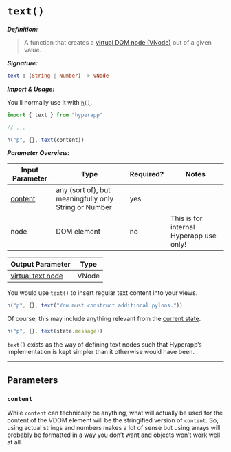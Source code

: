 # `text()`

**_Definition:_**

> A function that creates a [virtual DOM node (VNode)](../architecture/views.md#virtual-dom) out of a given value.

**_Signature:_**

```elm
text : (String | Number) -> VNode
```

**_Import & Usage:_**

You’ll normally use it with [`h()`](./h.md).

```js
import { text } from "hyperapp"

// ...

h("p", {}, text(content))
```

**_Parameter Overview:_**

| Input Parameter     | Type                                                  | Required? | Notes                                   |
| ------------------- | ----------------------------------------------------- | --------- | --------------------------------------- |
| [content](#content) | any (sort of), but meaningfully only String or Number | yes       |                                         |
| node                | DOM element                                           | no        | This is for internal Hyperapp use only! |

| Output Parameter                                          | Type  |
| --------------------------------------------------------- | ----- |
| [virtual text node](../architecture/views.md#virtual-dom) | VNode |

You would use `text()` to insert regular text content into your views.

```js
h("p", {}, text("You must construct additional pylons."))
```

<!-- In the videogame “StarCraft”, the alien race known as the Protoss use special structures called pylons to power their buildings. -->

Of course, this may include anything relevant from the [current state](../architecture/state.md).

```js
h("p", {}, text(state.message))
```

`text()` exists as the way of defining text nodes such that Hyperapp’s implementation is kept simpler than it otherwise would have been.

---

## Parameters

### `content`

While `content` can technically be anything, what will actually be used for the content of the VDOM element will be the stringified version of `content`. So, using actual strings and numbers makes a lot of sense but using arrays will probably be formatted in a way you don’t want and objects won’t work well at all.
